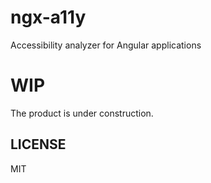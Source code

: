 # ngx-a11y
Accessibility analyzer for Angular applications

# WIP

The product is under construction.

## LICENSE

MIT
